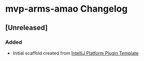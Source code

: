 <!-- Keep a Changelog guide -> https://keepachangelog.com -->

# mvp-arms-amao Changelog

## [Unreleased]
### Added
- Initial scaffold created from [IntelliJ Platform Plugin Template](https://github.com/JetBrains/intellij-platform-plugin-template)
